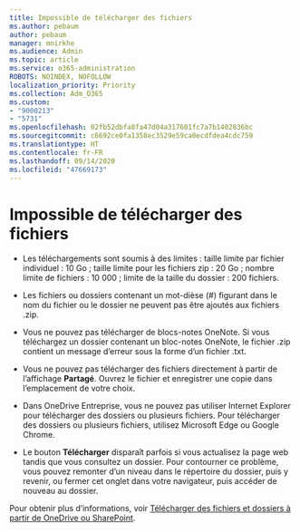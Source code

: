 ```yaml
---
title: Impossible de télécharger des fichiers
ms.author: pebaum
author: pebaum
manager: mnirkhe
ms.audience: Admin
ms.topic: article
ms.service: o365-administration
ROBOTS: NOINDEX, NOFOLLOW
localization_priority: Priority
ms.collection: Adm_O365
ms.custom:
- "9000213"
- "5731"
ms.openlocfilehash: 02fb52dbfa8fa47d04a317601fc7a7b1402836bc
ms.sourcegitcommit: c6692ce0fa1358ec3529e59ca0ecdfdea4cdc759
ms.translationtype: HT
ms.contentlocale: fr-FR
ms.lasthandoff: 09/14/2020
ms.locfileid: "47669173"
---
```

# <a name="unable-to-download-files"></a>Impossible de télécharger des fichiers

- Les téléchargements sont soumis à des limites : taille limite par fichier individuel : 10 Go ; taille limite pour les fichiers zip : 20 Go ; nombre limite de fichiers : 10 000 ; limite de la taille du dossier : 200 fichiers.
- Les fichiers ou dossiers contenant un mot-dièse (#) figurant dans le nom du fichier ou le dossier ne peuvent pas être ajoutés aux fichiers .zip.  
    
- Vous ne pouvez pas télécharger de blocs-notes OneNote. Si vous téléchargez un dossier contenant un bloc-notes OneNote, le fichier .zip contient un message d’erreur sous la forme d’un fichier .txt.  
    
- Vous ne pouvez pas télécharger des fichiers directement à partir de l’affichage **Partagé**. Ouvrez le fichier et enregistrer une copie dans l’emplacement de votre choix.  
    
- Dans OneDrive Entreprise, vous ne pouvez pas utiliser Internet Explorer pour télécharger des dossiers ou plusieurs fichiers. Pour télécharger des dossiers ou plusieurs fichiers, utilisez Microsoft Edge ou Google Chrome.  
    
- Le bouton **Télécharger** disparaît parfois si vous actualisez la page web tandis que vous consultez un dossier. Pour contourner ce problème, vous pouvez remonter d’un niveau dans le répertoire du dossier, puis y revenir, ou fermer cet onglet dans votre navigateur, puis accéder de nouveau au dossier.  
    
Pour obtenir plus d’informations, voir [Télécharger des fichiers et dossiers à partir de OneDrive ou SharePoint](https://support.office.com/article/download-files-and-folders-from-onedrive-or-sharepoint-5c7397b7-19c7-4893-84fe-d02e8fa5df05).